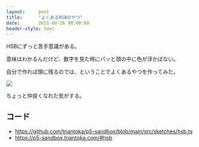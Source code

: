 ```yaml
---
layout:     post
title:      "よくあるHSBのやつ"
date:       2021-08-26 00:00:00
header-style: text
---
```

HSBにずっと苦手意識がある。

意味はわかるんだけど、数字を見た時にパッと頭の中に色が浮かばない。

自分で作れば頭に残るのでは、ということでよくあるやつを作ってみた。

![](/img/in-post/20210826221610.gif)

ちょっと仲良くなれた気がする。

## コード

- <https://github.com/tnantoka/p5-sandbox/blob/main/src/sketches/hsb.ts>
- <https://p5-sandbox.tnantoka.com/#hsb>



